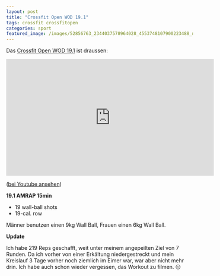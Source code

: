 ```yaml
---
layout: post
title: "Crossfit Open WOD 19.1"
tags: crossfit crossfitopen
categories: sport
featured_image: /images/52856763_2344037578964028_4553748107900223488_n.jpg
---
```


Das [Crossfit Open WOD 19.1][0] ist draussen:

<iframe width="560" height="315" src="https://www.youtube-nocookie.com/embed/hpZJYeOwHgQ" frameborder="0" allow="accelerometer; autoplay; encrypted-media; gyroscope; picture-in-picture" allowfullscreen></iframe>

([bei Youtube ansehen][1])

**19.1 AMRAP 15min**

* 19 wall-ball shots
* 19-cal. row

Männer benutzen einen 9kg Wall Ball, Frauen einen 6kg Wall Ball.

**Update**

Ich habe 219 Reps geschafft, weit unter meinem angepeilten Ziel von 7 Runden. Da ich vorher von einer Erkältung niedergestreckt und mein Kreislauf 3 Tage vorher noch ziemlich im Eimer war, war aber nicht mehr drin. Ich habe auch schon wieder vergessen, das Workout zu filmen. 😑


[0]: https://games.crossfit.com/workouts/open/2019/1
[1]: https://www.youtube.com/watch?v=hpZJYeOwHgQ
